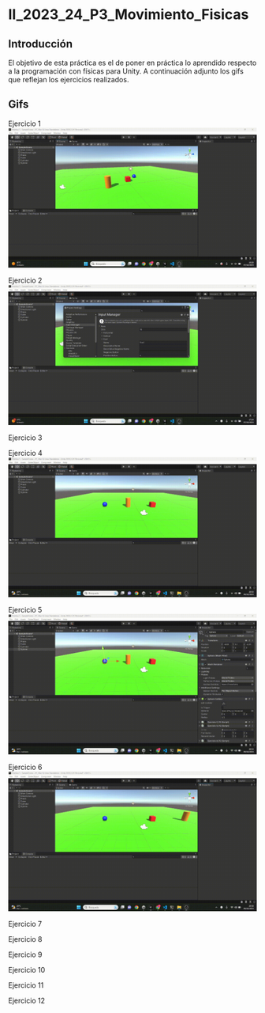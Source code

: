 # II_2023_24_P3_Movimiento_Fisicas
## Introducción
El objetivo de esta práctica es el de poner en práctica lo aprendido respecto a la programación con físicas para Unity. A continuación adjunto los gifs que reflejan los ejercicios realizados.

## Gifs

Ejercicio 1
![Visualización de la escena Ej 1](P3-EJ-1.gif)

Ejercicio 2
![Visualización de la escena Ej 2](P3-EJ-2.gif)

Ejercicio 3

Ejercicio 4
![Visualización de la escena Ej 4](P3-EJ-4.gif)

Ejercicio 5
![Visualización de la escena Ej 5](P3-EJ-5.gif)

Ejercicio 6
![Visualización de la escena Ej 6](P3-EJ-6.gif)

Ejercicio 7

Ejercicio 8

Ejercicio 9

Ejercicio 10

Ejercicio 11

Ejercicio 12

